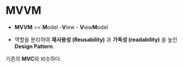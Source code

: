 # MVVM

- **MVVM** *==* **M**odel -**V**iew - **V**iew**M**odel


- 역할을 분리하여 **재사용성 (Reusability)** 과 **가독성 (readability)** 을 높인 **Design Pattern**.


기존의 **MVC**와 비슷하다.